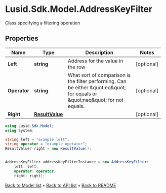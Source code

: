 # Lusid.Sdk.Model.AddressKeyFilter
Class specifying a filtering operation

## Properties

Name | Type | Description | Notes
------------ | ------------- | ------------- | -------------
**Left** | **string** | Address for the value in the row | [optional] 
**Operator** | **string** | What sort of comparison is the filter performing. Can be either \&quot;eq\&quot; for equals or \&quot;neq\&quot; for not equals. | [optional] 
**Right** | [**ResultValue**](ResultValue.md) |  | [optional] 

```csharp
using Lusid.Sdk.Model;
using System;

string left = "example left";
string operator = "example operator";
ResultValue? right = new ResultValue();


AddressKeyFilter addressKeyFilterInstance = new AddressKeyFilter(
    left: left,
    operator: operator,
    right: right);
```

[Back to Model list](../README.md#documentation-for-models) &#8226; [Back to API list](../README.md#documentation-for-api-endpoints) &#8226; [Back to README](../README.md)
